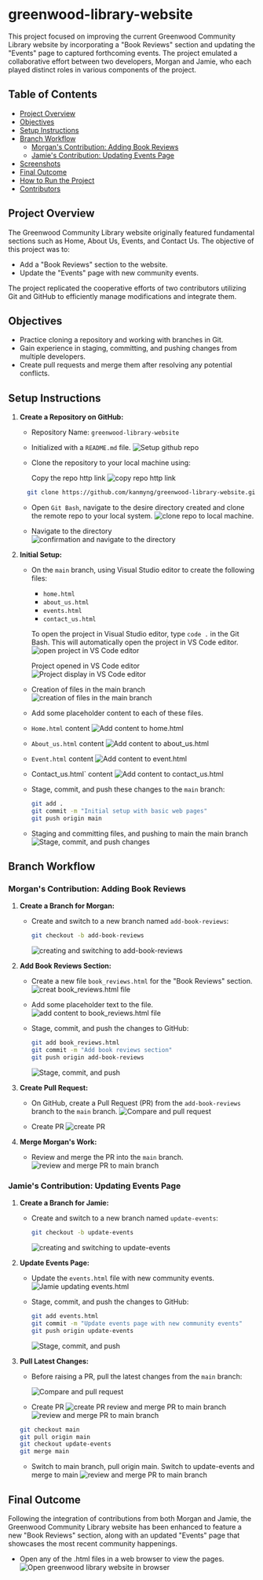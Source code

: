 # greenwood-library-website
This project focused on improving the current Greenwood Community Library website by incorporating a "Book Reviews" section and updating the "Events" page to captured forthcoming events. The project emulated a collaborative effort between two developers, Morgan and Jamie, who each played distinct roles in various components of the project.

## Table of Contents
- [Project Overview](#project-overview)
- [Objectives](#objectives)
- [Setup Instructions](#setup-instructions)
- [Branch Workflow](#branch-workflow)
  - [Morgan's Contribution: Adding Book Reviews](#morgans-contribution-adding-book-reviews)
  - [Jamie's Contribution: Updating Events Page](#jamies-contribution-updating-events-page)
- [Screenshots](#screenshots)
- [Final Outcome](#final-outcome)
- [How to Run the Project](#how-to-run-the-project)
- [Contributors](#contributors)

## Project Overview

The Greenwood Community Library website originally featured fundamental sections such as Home, About Us, Events, and Contact Us. The objective of this project was to:

- Add a "Book Reviews" section to the website.
- Update the "Events" page with new community events.

The project replicated the cooperative efforts of two contributors utilizing Git and GitHub to efficiently manage modifications and integrate them.

## Objectives

- Practice cloning a repository and working with branches in Git.
- Gain experience in staging, committing, and pushing changes from multiple developers.
- Create pull requests and merge them after resolving any potential conflicts.

## Setup Instructions

1. **Create a Repository on GitHub:**
   - Repository Name: `greenwood-library-website`
   - Initialized with a `README.md` file.
   ![Setup github repo](./img/01.png)

   - Clone the repository to your local machine using:

     Copy the repo http link
    ![copy repo http link](./img/02.png)
   ```bash
     git clone https://github.com/kanmyng/greenwood-library-website.git
     ```

    - Open `Git Bash`, navigate to the desire directory created and clone the remote repo to your local system.
    ![clone repo to local machine](./img/03.png).

    - Navigate to the directory
    ![confirmation and navigate to the directory](./img/04.png)

2. **Initial Setup:**
   - On the `main` branch, using Visual Studio editor to create the following files:
     - `home.html`
     - `about_us.html`
     - `events.html`
     - `contact_us.html`

     To open the project in Visual Studio editor, type `code .` in the Git Bash. This will automatically open the project in VS Code editor.
     ![open project in VS Code editor](./img/05.png)

     Project opened in VS Code editor
     ![Project display in VS Code editor](./img/06.png)
    
    - Creation of files in the main branch
    ![creation of files in the main branch](./img/07.png)

   - Add some placeholder content to each of these files.

   - `Home.html` content
   ![Add content to home.html](./img/08.png)

    - `About_us.html` content
   ![Add content to about_us.html](./img/09.png)

   - `Event.html` content
   ![Add content to event.html](./img/10.png)

   - Contact_us.html` content
   ![Add content to contact_us.html](./img/11.png)

   - Stage, commit, and push these changes to the `main` branch:
     ```bash
     git add .
     git commit -m "Initial setup with basic web pages"
     git push origin main
     ```

    - Staging and committing files, and pushing to main the main branch
   ![Stage, commit, and push changes](./img/12.png)

## Branch Workflow

### Morgan's Contribution: Adding Book Reviews

1. **Create a Branch for Morgan:**
   - Create and switch to a new branch named `add-book-reviews`:

        ```bash
     git checkout -b add-book-reviews
     ```
      ![creating and switching to add-book-reviews](./img/13.png)

2. **Add Book Reviews Section:**
   - Create a new file `book_reviews.html` for the "Book Reviews" section.
    ![creat book_reviews.html file](./img/14.png)

   - Add some placeholder text to the file.
    ![add content to book_reviews.html file](./img/15.png)

   - Stage, commit, and push the changes to GitHub:

     ```bash
     git add book_reviews.html
     git commit -m "Add book reviews section"
     git push origin add-book-reviews
     ```

     ![Stage, commit, and push](./img/16.png)

3. **Create Pull Request:**
   - On GitHub, create a Pull Request (PR) from the `add-book-reviews` branch to the `main` branch.
   ![Compare and pull request](./img/17.png)

   - Create PR
   ![create PR](./img/18.png)

4. **Merge Morgan's Work:**
   - Review and merge the PR into the `main` branch.
  ![review and merge PR to main branch](./img/19.png)

### Jamie's Contribution: Updating Events Page

1. **Create a Branch for Jamie:**
   - Create and switch to a new branch named `update-events`:

     ```bash
     git checkout -b update-events
     ```

       ![creating and switching to update-events](./img/20.png)

2. **Update Events Page:**
   - Update the `events.html` file with new community events.
      ![Jamie updating events.html](./img/21.png)

   - Stage, commit, and push the changes to GitHub:
     ```bash
     git add events.html
     git commit -m "Update events page with new community events"
     git push origin update-events
     ```
     ![Stage, commit, and push](./img/22.png)

3. **Pull Latest Changes:**
   - Before raising a PR, pull the latest changes from the `main` branch:

     ![Compare and pull request](./img/23.png)

    - Create PR
      ![create PR](./img/24.png)
      review and merge PR to main branch
      ![review and merge PR to main branch](./img/25.png)

     ```bash
     git checkout main
     git pull origin main
     git checkout update-events
     git merge main
     ```
    - Switch to main branch, pull origin main. Switch to update-events and merge to main
     ![review and merge PR to main branch](./img/26.png)

  ## Final Outcome

Following the integration of contributions from both Morgan and Jamie, the Greenwood Community Library website has been enhanced to feature a new "Book Reviews" section, along with an updated "Events" page that showcases the most recent community happenings.

  - Open any of the .html files in a web browser to view the pages.
   ![Open greenwood library website in browser](./img/27.png)